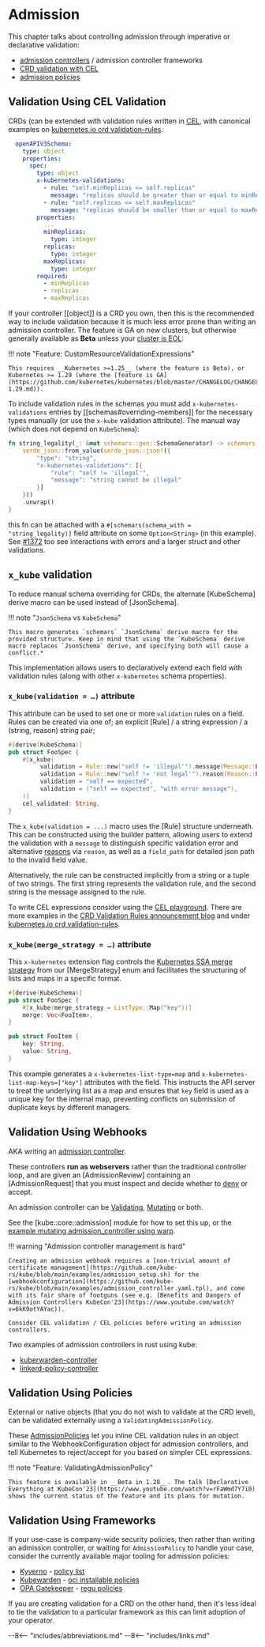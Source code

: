 # Admission

This chapter talks about controlling admission through imperative or declarative validation:

- [admission controllers](https://kubernetes.io/docs/reference/access-authn-authz/admission-controllers/) / admission controller frameworks
- [CRD validation with CEL](https://kubernetes.io/docs/tasks/extend-kubernetes/custom-resources/custom-resource-definitions/#validation-rules)
- [admission policies](https://kubernetes.io/docs/reference/access-authn-authz/validating-admission-policy/)

## Validation Using CEL Validation
CRDs (can be extended with validation rules written in [CEL](https://kubernetes.io/docs/reference/using-api/cel/), with canonical examples on [kubernetes.io crd validation-rules](https://kubernetes.io/docs/tasks/extend-kubernetes/custom-resources/custom-resource-definitions/#validation-rules).

```yaml
  openAPIV3Schema:
    type: object
    properties:
      spec:
        type: object
        x-kubernetes-validations:
          - rule: "self.minReplicas <= self.replicas"
            message: "replicas should be greater than or equal to minReplicas."
          - rule: "self.replicas <= self.maxReplicas"
            message: "replicas should be smaller than or equal to maxReplicas."
        properties:
          ...
          minReplicas:
            type: integer
          replicas:
            type: integer
          maxReplicas:
            type: integer
        required:
          - minReplicas
          - replicas
          - maxReplicas
```

If your controller [[object]] is a CRD you own, then this is the recommended way to include validation because it is much less error prone than writing an admission controller. The feature is GA on new clusters, but otherwise generally available as __Beta__ unless your [cluster is EOL](https://endoflife.date/kubernetes):

!!! note "Feature: CustomResourceValidationExpressions"

    This requires __Kubernetes >=1.25__ (where the feature is Beta), or Kubernetes >= 1.29 (where the [feature is GA](https://github.com/kubernetes/kubernetes/blob/master/CHANGELOG/CHANGELOG-1.29.md)).


To include validation rules in the schemas you must add `x-kubernetes-validations` entries by [[schemas#overriding-members]] for the necessary types manually (or use the `x-kube` validation attribute). The manual way (which does not depend on `KubeSchema`):

```rust
fn string_legality(_: &mut schemars::gen::SchemaGenerator) -> schemars::schema::Schema {
    serde_json::from_value(serde_json::json!({
        "type": "string",
        "x-kubernetes-validations": [{
            "rule": "self != 'illegal'",
            "message": "string cannot be illegal"
        }]
    }))
    .unwrap()
}
```

this fn can be attached with a `#[schemars(schema_with = "string_legality)]` field attribute on some `Option<String>` (in this example). See [#1372](https://github.com/kube-rs/kube/pull/1372/files) too see interactions with errors and a larger struct and other validations.

## `x_kube` validation

To reduce manual schema overriding for CRDs, the alternate [KubeSchema] derive macro can be used instead of [JsonSchema].

!!! note "`JsonSchema` vs `KubeSchema`"

    This macro generates `schemars` `JsonSchema` derive macro for the provided structure. Keep in mind that using the `KubeSchema` derive macro replaces `JsonSchema` derive, and specifying both will cause a conflict.*


This implementation allows users to declaratively extend each field with validation rules (along with other `x-kubernetes` schema properties).

### `x_kube(validation = …)` attribute
This attribute can be used to set one or more `validation` rules on a field. Rules can be created via one of; an explicit [Rule] / a string expression / a (string, reason) string pair;

```rust
#[derive(KubeSchema)]
pub struct FooSpec {
    #[x_kube(
         validation = Rule::new("self != 'illegal'").message(Message::Expression("'string cannot be illegal'".into())).reason(Reason::FieldValueForbidden),
         validation = Rule::new("self != 'not legal'").reason(Reason::FieldValueInvalid),
         validation = "self == expected",
         validation = ("self == expected", "with error message"),
    )]
    cel_validated: String,
}
```

The `x_kube(validation = ...)` macro uses the [Rule] structure underneath. This can be constructed using the builder pattern, allowing users to extend the validation with a `message` to distinguish specific validation error and alternative [reasons](https://kubernetes.io/docs/tasks/extend-kubernetes/custom-resources/custom-resource-definitions/#field-reason) via `reason`, as well as a `field_path` for detailed json path to the invalid field value.

Alternatively, the rule can be constructed implicitly from a string or a tuple of two strings. The first string represents the validation rule, and the second string is the message assigned to the rule.

To write CEL expressions consider using the [CEL playground](https://playcel.undistro.io/). There are more examples in the [CRD Validation Rules announcement blog](https://kubernetes.io/blog/2022/09/23/crd-validation-rules-beta/) and under [kubernetes.io crd validation-rules](https://kubernetes.io/docs/tasks/extend-kubernetes/custom-resources/custom-resource-definitions/#validation-rules).

### `x_kube(merge_strategy = …)` attribute

This `x-kubernetes` extension flag controls the [Kubernetes SSA merge strategy](https://kubernetes.io/docs/reference/using-api/server-side-apply/#merge-strategy) from our [MergeStrategy] enum and facilitates the structuring of lists and maps in a specific format.

```rust
#[derive(KubeSchema)]
pub struct FooSpec {
    #[x_kube(merge_strategy = ListType::Map("key"))]
    merge: Vec<FooItem>,
}

pub struct FooItem {
    key: String,
    value: String,
}
```

This example generates a `x-kubernetes-list-type=map` and `x-kubernetes-list-map-keys=["key"]` attributes with the field. This instructs the API server to treat the underlying list as a map and ensures that `key` field is used as a unique key for the internal map, preventing conflicts on submission of duplicate keys by different managers.

## Validation Using Webhooks
AKA writing an [admission controller](https://kubernetes.io/docs/reference/access-authn-authz/admission-controllers/).

These controllers __run as webservers__ rather than the traditional controller loop, and are given an [AdmissionReview] containing an [AdmissionRequest] that you must inspect and decide whether to [deny](https://docs.rs/kube/latest/kube/core/admission/struct.AdmissionResponse.html#method.deny) or accept.

An admission controller can be [Validating](https://docs.rs/k8s-openapi/latest/k8s_openapi/api/admissionregistration/v1/struct.ValidatingWebhook.html), [Mutating](https://docs.rs/k8s-openapi/latest/k8s_openapi/api/admissionregistration/v1/struct.MutatingWebhook.html) or both.

See the [kube::core::admission] module for how to set this up, or the [example mutating admission_controller using warp](https://github.com/kube-rs/kube/blob/main/examples/admission_controller.rs).

!!! warning "Admission controller management is hard"

    Creating an admission webhook requires a [non-trivial amount of certificate management](https://github.com/kube-rs/kube/blob/main/examples/admission_setup.sh) for the [webhookconfiguration](https://github.com/kube-rs/kube/blob/main/examples/admission_controller.yaml.tpl), and come with its fair share of footguns (see e.g. [Benefits and Dangers of Admission Controllers KubeCon'23](https://www.youtube.com/watch?v=6kK9otYAYac)).

    Consider CEL validation / CEL policies before writing an admission controllers.

Two examples of admission controllers in rust using kube:

- [kuberwarden-controller](https://github.com/kubewarden/kubewarden-controller)
- [linkerd-policy-controller](https://github.com/linkerd/linkerd2/tree/main/policy-controller)

## Validation Using Policies
External or native objects (that you do not wish to validate at the CRD level), can be validated externally using a `ValidatingAdmissionPolicy`.

These [AdmissionPolicies](https://kubernetes.io/docs/reference/access-authn-authz/validating-admission-policy/) let you inline CEL validation rules in an object similar to the WebhookConfiguration object for admission controllers, and tell Kubernetes to reject/accept for you based on simpler CEL expressions.

!!! note "Feature: ValidatingAdmissionPolicy"

    This feature is available in __Beta in 1.28__. The talk [Declarative Everything at KubeCon'23](https://www.youtube.com/watch?v=rFaWmd7Y7i0) shows the current status of the feature and its plans for mutation.


## Validation Using Frameworks
If your use-case is company-wide security policies, then rather than writing an admission controller, or waiting for `AdmissionPolicy` to handle your case, consider the currently available major tooling for admission policies:

- [Kyverno](https://kyverno.io/) - [policy list](https://kyverno.io/policies/)
- [Kubewarden](https://www.kubewarden.io/) - [oci installable policies](https://artifacthub.io/packages/search?kind=13&sort=relevance&page=1)
- [OPA Gatekeeper](https://open-policy-agent.github.io/gatekeeper/website/) - [regu policies](https://open-policy-agent.github.io/gatekeeper-library/website/)

If you are creating validation for a CRD on the other hand, then it's less ideal to tie the validation to a particular framework as this can limit adoption of your operator.

--8<-- "includes/abbreviations.md"
--8<-- "includes/links.md"
